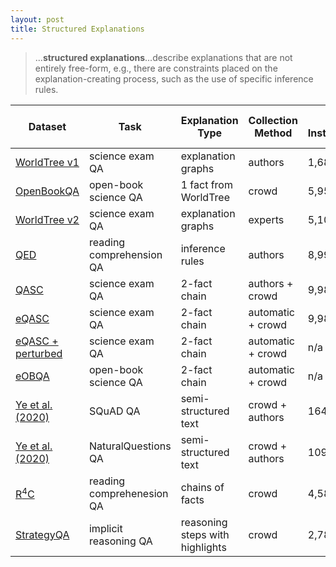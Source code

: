 ```yaml
---
layout: post
title: Structured Explanations
---
```


> ...**structured explanations**...describe explanations that are not entirely free-form, e.g., there are constraints placed on the explanation-creating process, such as the use of specific inference rules.

| Dataset                                                    | Task                     | Explanation Type | Collection Method | # Instances | # Explanations per Instance | Total # Annotators |
|------------------------------------------------------------|--------------------------|-------------------------|-------------------|---------------------|-------------------------------------|----------------------------|
[WorldTree v1](https://www.aclweb.org/anthology/L18-1433/) | science exam QA | explanation graphs | authors | 1,680 | 1 | 4 | 
[OpenBookQA](https://www.aclweb.org/anthology/D18-1260/) | open-book science QA | 1 fact from WorldTree  | crowd | 5,957 | 1 | n/a |
[WorldTree v2](https://www.aclweb.org/anthology/2020.lrec-1.671/) | science exam QA | explanation graphs | experts |5,100 | 1 | n/a | 
[QED](https://arxiv.org/pdf/2009.06354.pdf) | reading comprehension QA | inference rules | authors | 8,991 | 1 | 3 |
[QASC](https://arxiv.org/pdf/1910.11473.pdf) | science exam QA | 2-fact chain | authors + crowd | 9,980 | 1 | 62 |
[eQASC](https://www.aclweb.org/anthology/2020.emnlp-main.10/) | science exam QA | 2-fact chain | automatic + crowd | 9,980 | ~10 | n/a | 
[eQASC + perturbed](https://www.aclweb.org/anthology/2020.emnlp-main.10/) | science exam QA | 2-fact chain | automatic + crowd | n/a | n/a | n/a | 
[eOBQA](https://www.aclweb.org/anthology/2020.emnlp-main.10/) | open-book science QA | 2-fact chain | automatic + crowd | n/a | n/a | n/a |
[Ye et al. (2020)](https://www.aclweb.org/anthology/2020.findings-emnlp.145/) | SQuAD QA | semi-structured text | crowd + authors | 164 | 1 | n/a | 
[Ye et al. (2020)](https://www.aclweb.org/anthology/2020.findings-emnlp.145/) | NaturalQuestions QA | semi-structured text | crowd + authors | 109 | 1 | n/a |
[R<sup>4</sup>C](https://www.aclweb.org/anthology/2020.acl-main.602/) | reading comprehenesion QA | chains of facts | crowd | 4,588 | 3 | 45 | 
[StrategyQA](https://arxiv.org/pdf/2101.02235.pdf) | implicit reasoning QA | reasoning steps with highlights | crowd | 2,780 | 3 | 54 |  
